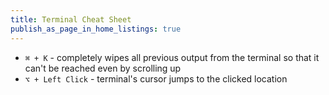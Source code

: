```yaml
---
title: Terminal Cheat Sheet
publish_as_page_in_home_listings: true
---
```


- `⌘ + K` - completely wipes all previous output from the terminal so that it can't be reached even by scrolling up
- `⌥ + Left Click` - terminal's cursor jumps to the clicked location